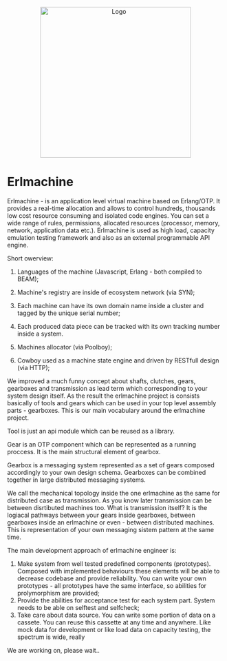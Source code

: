 
<p align="center">
  <img src="https://w7.pngwing.com/pngs/951/671/png-transparent-machine-industry-manufacturing-transport-others.png" width="350" title="Logo">
</p>

# Erlmachine

Erlmachine - is an application level virtual machine based on Erlang/OTP. It provides a real-time allocation and allows to control hundreds, thousands low cost resource consuming and isolated code engines. You can set a wide range of rules, permissions, allocated resources (processor, memory, network, application data etc.). 
Erlmachine is used as high load, capacity emulation testing framework and also as an external programmable API engine. 

Short owerview:

1. Languages of the machine (Javascript, Erlang - both compiled to BEAM);  

2. Machine's registry are inside of ecosystem network (via SYN);

3. Each machine can have its own domain name inside a cluster and tagged by the unique serial number;

4. Each produced data piece can be tracked with its own tracking number inside a system.

5. Machines allocator (via Poolboy);

6. Cowboy used as a machine state engine and driven by RESTfull design (via HTTP);


We improved a much funny concept about shafts, clutches, gears, gearboxes and transmission as lead term which corresponding to your system design itself. As the result the erlmachine project is consists basically of tools and gears which can be used in your top level assembly parts - gearboxes. This is our main vocabulary around the erlmachine project. 

Tool is just an api module which can be reused as a library.

Gear is an OTP component which can be represented as a running proccess. It is the main structural element of gearbox.

Gearbox is a messaging system represented as a set of gears composed accordingly to your own design schema. Gearboxes can be combined together in large distributed messaging systems.

We call the mechanical topology inside the one erlmachine as the same for distributed case as transmission. As you know later transmission can be between disrtibuted machines too. What is transmission itself? It is the logiacal pathways between your gears inside gearboxes, between gearboxes inside an erlmachine or even - between distributed machines. This is representation of your own messaging sistem pattern at the same time.


The main development approach of erlmachine engineer is:

1. Make system from well tested predefined components (prototypes). Composed with implemented behaviours these elements will be able to decrease codebase and provide reliability. You can write your own prototypes - all prototypes have the same interface, so abilities for prolymorphism are provided;
2. Provide the abilities for acceptance test for each system part. System needs to be able on selftest and selfcheck;
3. Take care about data source. You can write some portion of data on a cassete. You can reuse this cassette at any time and anywhere.  Like mock data for development or like load data on capacity testing, the spectrum is wide, really 

We are working on, please wait..
